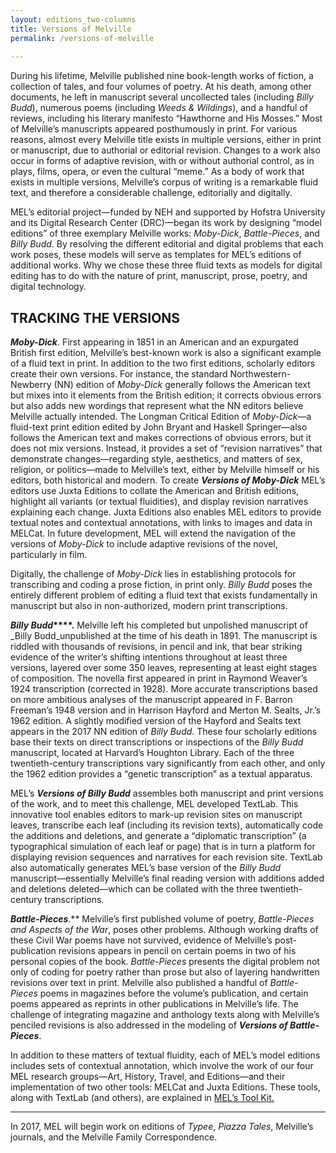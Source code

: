 ```yaml
---
layout: editions_two-columns
title: Versions of Melville
permalink: /versions-of-melville
 
---
```

 
During his lifetime, Melville published nine book-length works of fiction, a collection of tales, and four volumes of poetry. At his death, among other documents, he left in manuscript several uncollected tales (including  _Billy Budd_), numerous poems (including  _Weeds & Wildings_), and a handful of reviews, including his literary manifesto “Hawthorne and His Mosses.” Most of Melville’s manuscripts appeared posthumously in print. For various reasons, almost every Melville title exists in multiple versions, either in print or manuscript, due to authorial or editorial revision. Changes to a work also occur in forms of adaptive revision, with or without authorial control, as in plays, films, opera, or even the cultural “meme.” As a body of work that exists in multiple versions, Melville’s corpus of writing is a remarkable fluid text, and therefore a considerable challenge, editorially and digitally.

MEL’s editorial project—funded by NEH and supported by Hofstra University and its Digital Research Center (DRC)—began its work by designing “model editions” of three exemplary Melville works:  _Moby-Dick_,  _Battle-Pieces_, and  _Billy Budd_. By resolving the different editorial and digital problems that each work poses, these models will serve as templates for MEL’s editions of additional works. Why we chose these three fluid texts as models for digital editing has to do with the nature of print, manuscript, prose, poetry, and digital technology.

## TRACKING THE VERSIONS

**_Moby-Dick_**. First appearing in 1851 in an American and an expurgated British first edition, Melville’s best-known work is also a significant example of a fluid text in print. In addition to the two first editions, scholarly editors create their own versions. For instance, the standard Northwestern-Newberry (NN) edition of  _Moby-Dick_  generally follows the American text but mixes into it elements from the British edition; it corrects obvious errors but also adds new wordings that represent what the NN editors believe Melville actually intended. The Longman Critical Edition of  _Moby-Dick_—a fluid-text print edition edited by John Bryant and Haskell Springer—also follows the American text and makes corrections of obvious errors, but it does not mix versions. Instead, it provides a set of “revision narratives” that demonstrate changes—regarding style, aesthetics, and matters of sex, religion, or politics—made to Melville’s text, either by Melville himself or his editors, both historical and modern. To create  **_Versions of Moby-Dick_**  MEL’s editors use Juxta Editions to collate the American and British editions, highlight all variants (or textual fluidities), and display revision narratives explaining each change. Juxta Editions also enables MEL editors to provide textual notes and contextual annotations, with links to images and data in MELCat. In future development, MEL will extend the navigation of the versions of  _Moby-Dick_  to include adaptive revisions of the novel, particularly in film.

Digitally, the challenge of  _Moby-Dick_  lies in establishing protocols for transcribing and coding a prose fiction, in print only.  _Billy Budd_  poses the entirely different problem of editing a fluid text that exists fundamentally in manuscript but also in non-authorized, modern print transcriptions.

**_Billy Budd_****.** Melville left his completed but unpolished manuscript of  _Billy Budd_unpublished at the time of his death in 1891. The manuscript is riddled with thousands of revisions, in pencil and ink, that bear striking evidence of the writer’s shifting intentions throughout at least three versions, layered over some 350 leaves, representing at least eight stages of composition. The novella first appeared in print in Raymond Weaver’s 1924 transcription (corrected in 1928). More accurate transcriptions based on more ambitious analyses of the manuscript appeared in F. Barron Freeman’s 1948 version and in Harrison Hayford and Merton M. Sealts, Jr.’s 1962 edition. A slightly modified version of the Hayford and Sealts text appears in the 2017 NN edition of  _Billy Budd_. These four scholarly editions base their texts on direct transcriptions or inspections of the  _Billy Budd_  manuscript, located at Harvard’s Houghton Library. Each of the three twentieth-century transcriptions vary significantly from each other, and only the 1962 edition provides a “genetic transcription” as a textual apparatus.

MEL’s  **_Versions of Billy Budd_**  assembles both manuscript and print versions of the work, and to meet this challenge, MEL developed TextLab. This innovative tool enables editors to mark-up revision sites on manuscript leaves, transcribe each leaf (including its revision texts), automatically code the additions and deletions, and generate a “diplomatic transcription” (a typographical simulation of each leaf or page) that is in turn a platform for displaying revision sequences and narratives for each revision site. TextLab also automatically generates MEL’s base version of the  _Billy Budd_  manuscript—essentially Melville’s final reading version with additions added and deletions deleted—which can be collated with the three twentieth-century transcriptions.

**_Battle-Pieces_**.**  Melville’s first published volume of poetry,  _Battle-Pieces and Aspects of the War_, poses other problems. Although working drafts of these Civil War poems have not survived, evidence of Melville’s post-publication revisions appears in pencil on certain poems in two of his personal copies of the book. _Battle-Pieces_  presents the digital problem not only of coding for poetry rather than prose but also of layering handwritten revisions over text in print. Melville also published a handful of  _Battle-Pieces_  poems in magazines before the volume’s publication, and certain poems appeared as reprints in other publications in Melville’s life. The challenge of integrating magazine and anthology texts along with Melville’s penciled revisions is also addressed in the modeling of  **_Versions of Battle-Pieces_**.

In addition to these matters of textual fluidity, each of MEL’s model editions includes sets of contextual annotation, which involve the work of our four MEL research groups—Art, History, Travel, and Editions—and their implementation of two other tools: MELCat and Juxta Editions. These tools, along with TextLab (and others), are explained in  [MEL’s Tool Kit.](/tool-kit.html)

----------

In 2017, MEL will begin work on editions of  _Typee_,  _Piazza Tales_, Melville’s journals, and the Melville Family Correspondence.
